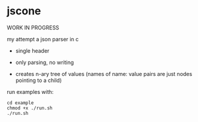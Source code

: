 # jscone

WORK IN PROGRESS

my attempt a json parser in c

- single header

- only parsing, no writing

- creates n-ary tree of values (names of name: value pairs are just nodes pointing to a child)

run examples with:

```
cd example
chmod +x ./run.sh
./run.sh
```

